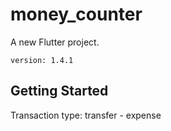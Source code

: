 # money_counter

A new Flutter project.
    
    version: 1.4.1
    
## Getting Started

Transaction type: transfer - expense